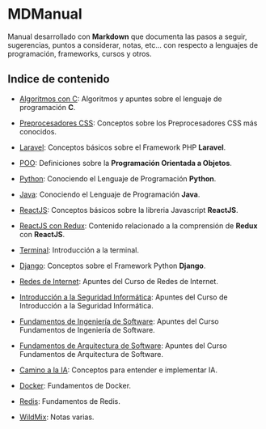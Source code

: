 # MDManual

Manual desarrollado con **Markdown** que documenta las pasos a seguir, sugerencias, puntos a considerar, notas, etc... con respecto a lenguajes de programación, frameworks, cursos y otros.

## Indice de contenido

+ [Algoritmos con C](./content/Algoritmos-con-C): Algoritmos y apuntes sobre el lenguaje de programación **C**.

+ [Preprocesadores CSS](./content/Preprocesadores-CSS): Conceptos sobre los Preprocesadores CSS más conocidos.

+ [Laravel](./content/Laravel): Conceptos básicos sobre el Framework PHP **Laravel**.

+ [POO](./content/POO): Definiciones sobre la **Programación Orientada a Objetos**.

+ [Python](./content/Python): Conociendo el Lenguaje de Programación **Python**.

+ [Java](./content/Java): Conociendo el Lenguaje de Programación **Java**.

+ [ReactJS](./content/ReactJS): Conceptos básicos sobre la libreria Javascript **ReactJS**.

+ [ReactJS con Redux](./content/ReactJS-Redux): Contenido relacionado a la comprensión de **Redux** con **ReactJS**.

+ [Terminal](./content/Terminal): Introducción a la terminal.

+ [Django](./content/Django): Conceptos sobre el Framework Python **Django**.

+ [Redes de Internet](./content/Redes-de-Internet): Apuntes del Curso de Redes de Internet.

+ [Introducción a la Seguridad Informática](./content/Seguridad-Informatica): Apuntes del Curso de Introducción a la Seguridad Informática.

+ [Fundamentos de Ingeniería de Software](./content/Fundamentos-de-Ing-de-Softwate): Apuntes del Curso Fundamentos de Ingeniería de Software.

+ [Fundamentos de Arquitectura de Software](./content/Fundamentos-de-Arq-de-Software): Apuntes del Curso Fundamentos de Arquitectura de Software.

+ [Camino a la IA](./content/Camino-IA): Conceptos para entender e implementar IA.

+ [Docker](./content/Docker): Fundamentos de Docker.

+ [Redis](./content/Redis): Fundamentos de Redis.

+ [WildMix](./content/WildMix): Notas varias.